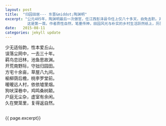 ```yaml
---
layout: post
title:  "归园田居--- 东晋&middot;陶渊明"
excerpt: "公元405年，陶渊明最后一次做官，任江西彭泽县令任上仅八十多天，自免去职。对官场失望厌恶，使他更加向往田园生活，归家后，作《归园田居》五首，
          这是第一首。作者质性自然，笔墨传神，田园风光与朴实的乡村生活跃然纸上，历历在目。" 
date:   2015-08-11
categories: jekyll update
--- 
```

少无适俗韵，性本爱丘山。  
误落尘网中，一去三十年。  
羁鸟恋旧林，池鱼思故渊。  
开荒南野际，守拙归园田。  
方宅十余亩，草屋八九间。  
榆柳荫后檐，桃李罗堂前。  
暧暧远人村，依依墟里烟。  
狗吠深巷中，鸡鸣桑树颠。  
户庭无尘杂，虚室有余闲。  
久在樊笼里，复得返自然。    



<br> 
<section class="psize">
{{ page.excerpt}}   
</section>

